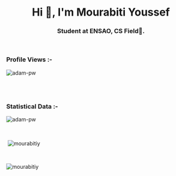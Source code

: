 <h1 align="center">Hi 👋, I'm Mourabiti Youssef</h1>
<h3 align="center">Student at ENSAO, CS Field🌟.</h3>

<br>

<p align="right"> <h3>Profile Views :-</h3> <img src="https://komarev.com/ghpvc/?username=mourabitiy&label=Profile%20views&color=0e75b6&style=flat"
    alt="adam-pw" /> 
  </p>

<br>




<br>

<h3>Statistical Data :-</h3>
<p><img align="center"
    src="https://github-readme-stats.vercel.app/api/top-langs?username=mourabitiy&show_icons=true&locale=en&bg_color=0d1117&text_color=ffffff&layout=compact"
    alt="adam-pw" 
    bg_color=#808080/></p>

<br>

<p>&nbsp;<img align="center" src="https://github-readme-stats.vercel.app/api?username=mourabitiy&show_icons=true&locale=en&bg_color=0d1117&text_color=ffffff&repo=convoychat"
    alt="mourabitiy" /></p>

<br>

<p><img align="center" src="https://github-readme-streak-stats.herokuapp.com/?user=mourabitiy&theme=dark&background=0d1117&date_format=M%20j%5B%2C%20Y%5D" alt="mourabitiy" /></p>
      

